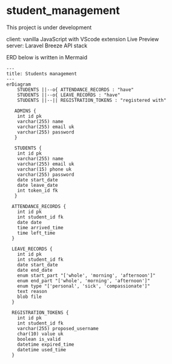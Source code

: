 # student_management

This project is under development

client: vanilla JavaScript with VScode extension Live Preview   
server: Laravel Breeze API stack

ERD below is written in Mermaid

```mermaid
---
title: Students management
---
erDiagram
    STUDENTS ||--o{ ATTENDANCE_RECORDS : "have"
    STUDENTS ||--o{ LEAVE_RECORDS : "have"
    STUDENTS ||--|| REGISTRATION_TOKENS : "registered with"

   ADMINS {
    int id pk
    varchar(255) name
    varchar(255) email uk
    varchar(255) password
   }

   STUDENTS {
    int id pk
    varchar(255) name
    varchar(255) email uk
    varchar(15) phone uk
    varchar(255) password
    date start_date
    date leave_date
    int token_id fk
   }

  ATTENDANCE_RECORDS {
    int id pk
    int student_id fk
    date date
    time arrived_time
    time left_time
  }

  LEAVE_RECORDS {
    int id pk
    int student_id fk
    date start_date
    date end_date
    enum start_part "['whole', 'morning', 'afternoon']"
    enum end_part "['whole', 'morning', 'afternoon']"
    enum type "['personal', 'sick', 'compassionate']"
    text reason
    blob file
  }

  REGISTRATION_TOKENS {
    int id pk
    int student_id fk
    varchar(255) proposed_username
    char(10) value uk
    boolean is_valid
    datetime expired_time
    datetime used_time
  }
```